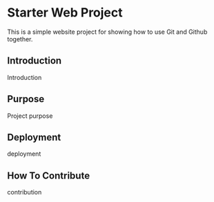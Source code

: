 # Starter Web Project

This is a simple website project for showing how to use Git and Github together.

## Introduction

Introduction

## Purpose

Project purpose

## Deployment

deployment 

## How To Contribute

contribution

